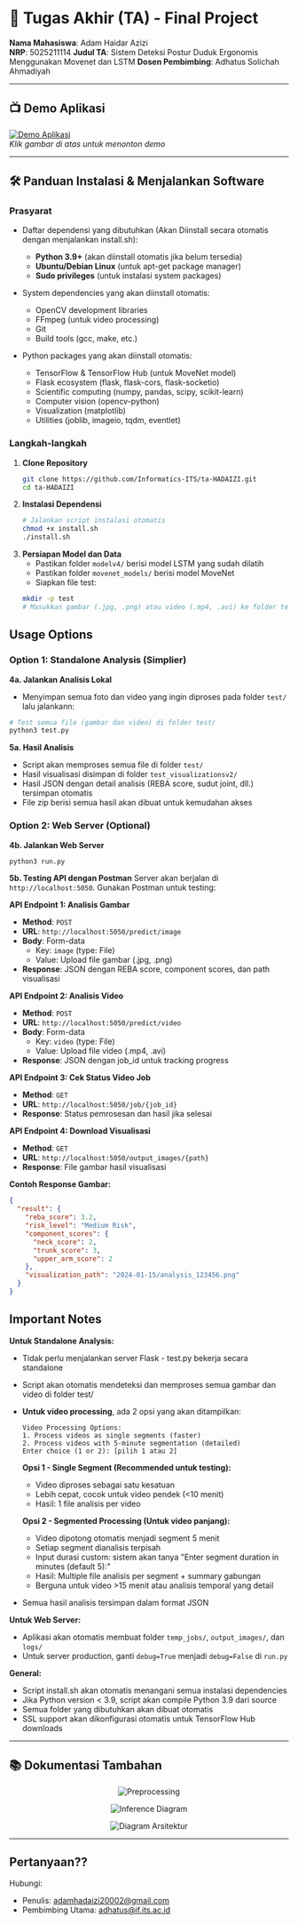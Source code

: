 # 🏁 Tugas Akhir (TA) - Final Project

**Nama Mahasiswa**: Adam Haidar Azizi  
**NRP**: 5025211114
**Judul TA**: Sistem Deteksi Postur Duduk Ergonomis Menggunakan Movenet dan LSTM 
**Dosen Pembimbing**: Adhatus Solichah Ahmadiyah 


---

## 📺 Demo Aplikasi  
 

[![Demo Aplikasi](https://i.ytimg.com/vi/zIfRMTxRaIs/maxresdefault.jpg)](https://www.youtube.com/watch?v=3bHdVgmQ3Mo)  
*Klik gambar di atas untuk menonton demo*

---


## 🛠 Panduan Instalasi & Menjalankan Software  

### Prasyarat  
- Daftar dependensi yang dibutuhkan (Akan Diinstall secara otomatis dengan menjalankan install.sh):
  - **Python 3.9+** (akan diinstall otomatis jika belum tersedia)
  - **Ubuntu/Debian Linux** (untuk apt-get package manager)
  - **Sudo privileges** (untuk instalasi system packages)
  
- System dependencies yang akan diinstall otomatis:
  - OpenCV development libraries
  - FFmpeg (untuk video processing)
  - Git
  - Build tools (gcc, make, etc.)
  
- Python packages yang akan diinstall otomatis:
  - TensorFlow & TensorFlow Hub (untuk MoveNet model)
  - Flask ecosystem (flask, flask-cors, flask-socketio)
  - Scientific computing (numpy, pandas, scipy, scikit-learn)
  - Computer vision (opencv-python)
  - Visualization (matplotlib)
  - Utilities (joblib, imageio, tqdm, eventlet)

### Langkah-langkah  
1. **Clone Repository**  
   ```bash
   git clone https://github.com/Informatics-ITS/ta-HADAIZI.git
   cd ta-HADAIZI
   ```
2. **Instalasi Dependensi**
   ```bash
   # Jalankan script instalasi otomatis
   chmod +x install.sh
   ./install.sh
   ```
3. **Persiapan Model dan Data**
   - Pastikan folder `modelv4/` berisi model LSTM yang sudah dilatih
   - Pastikan folder `movenet_models/` berisi model MoveNet
   - Siapkan file test:
   ```bash
   mkdir -p test
   # Masukkan gambar (.jpg, .png) atau video (.mp4, .avi) ke folder test/
   ```
## Usage Options

### Option 1: Standalone Analysis (Simplier)

**4a. Jalankan Analisis Lokal**
- Menyimpan semua foto dan video yang ingin diproses pada folder `test/` lalu jalankann:
```bash
# Test semua file (gambar dan video) di folder test/
python3 test.py
```

**5a. Hasil Analisis**
- Script akan memproses semua file di folder `test/`
- Hasil visualisasi disimpan di folder `test_visualizationsv2/`
- Hasil JSON dengan detail analisis (REBA score, sudut joint, dll.) tersimpan otomatis
- File zip berisi semua hasil akan dibuat untuk kemudahan akses

### Option 2: Web Server (Optional)

**4b. Jalankan Web Server**
```bash
python3 run.py
```

**5b. Testing API dengan Postman**
Server akan berjalan di `http://localhost:5050`. Gunakan Postman untuk testing:

**API Endpoint 1: Analisis Gambar**
- **Method**: `POST`
- **URL**: `http://localhost:5050/predict/image`
- **Body**: Form-data
  - Key: `image` (type: File)
  - Value: Upload file gambar (.jpg, .png)
- **Response**: JSON dengan REBA score, component scores, dan path visualisasi

**API Endpoint 2: Analisis Video**
- **Method**: `POST` 
- **URL**: `http://localhost:5050/predict/video`
- **Body**: Form-data
  - Key: `video` (type: File)
  - Value: Upload file video (.mp4, .avi)
- **Response**: JSON dengan job_id untuk tracking progress

**API Endpoint 3: Cek Status Video Job**
- **Method**: `GET`
- **URL**: `http://localhost:5050/job/{job_id}`
- **Response**: Status pemrosesan dan hasil jika selesai

**API Endpoint 4: Download Visualisasi**
- **Method**: `GET`
- **URL**: `http://localhost:5050/output_images/{path}`
- **Response**: File gambar hasil visualisasi

**Contoh Response Gambar:**
```json
{
  "result": {
    "reba_score": 3.2,
    "risk_level": "Medium Risk",
    "component_scores": {
      "neck_score": 2,
      "trunk_score": 3,
      "upper_arm_score": 2
    },
    "visualization_path": "2024-01-15/analysis_123456.png"
  }
}
```

## Important Notes

**Untuk Standalone Analysis:**
- Tidak perlu menjalankan server Flask - test.py bekerja secara standalone
- Script akan otomatis mendeteksi dan memproses semua gambar dan video di folder test/
- **Untuk video processing**, ada 2 opsi yang akan ditampilkan:
  
  ```
  Video Processing Options:
  1. Process videos as single segments (faster)
  2. Process videos with 5-minute segmentation (detailed)
  Enter choice (1 or 2): [pilih 1 atau 2]
  ```
  
  **Opsi 1 - Single Segment (Recommended untuk testing):**
  - Video diproses sebagai satu kesatuan
  - Lebih cepat, cocok untuk video pendek (<10 menit)
  - Hasil: 1 file analisis per video
  
  **Opsi 2 - Segmented Processing (Untuk video panjang):**
  - Video dipotong otomatis menjadi segment 5 menit
  - Setiap segment dianalisis terpisah
  - Input durasi custom: sistem akan tanya "Enter segment duration in minutes (default 5):"
  - Hasil: Multiple file analisis per segment + summary gabungan
  - Berguna untuk video >15 menit atau analisis temporal yang detail

- Semua hasil analisis tersimpan dalam format JSON

**Untuk Web Server:**
- Aplikasi akan otomatis membuat folder `temp_jobs/`, `output_images/`, dan `logs/`
- Untuk server production, ganti `debug=True` menjadi `debug=False` di `run.py`

**General:**
- Script install.sh akan otomatis menangani semua instalasi dependencies
- Jika Python version < 3.9, script akan compile Python 3.9 dari source 
- Semua folder yang dibutuhkan akan dibuat otomatis
- SSL support akan dikonfigurasi otomatis untuk TensorFlow Hub downloads

---

## 📚 Dokumentasi Tambahan

<div align="center">

![Preprocessing](content/preprocessing.png)

![Inference Diagram](content/inference.png)

![Diagram Arsitektur](content/LSTM.png)

</div>


---

## Pertanyaan??

Hubungi:
- Penulis: adamhadaizi20002@gmail.com
- Pembimbing Utama: adhatus@if.its.ac.id
